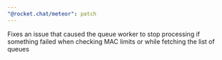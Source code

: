 ```yaml
---
"@rocket.chat/meteor": patch
---
```


Fixes an issue that caused the queue worker to stop processing if something failed when checking MAC limits or while fetching the list of queues
